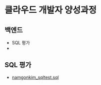 # 클라우드 개발자 양성과정

## 백엔드
* SQL 평가
* 

## SQL 평가
* [namgonkim_sqltest.sql](https://github.com/namgonkim/cloud-native-tmax/tree/main/8%EC%A3%BC%EC%B0%A8/0719/namgonkim_sqltest.sql)